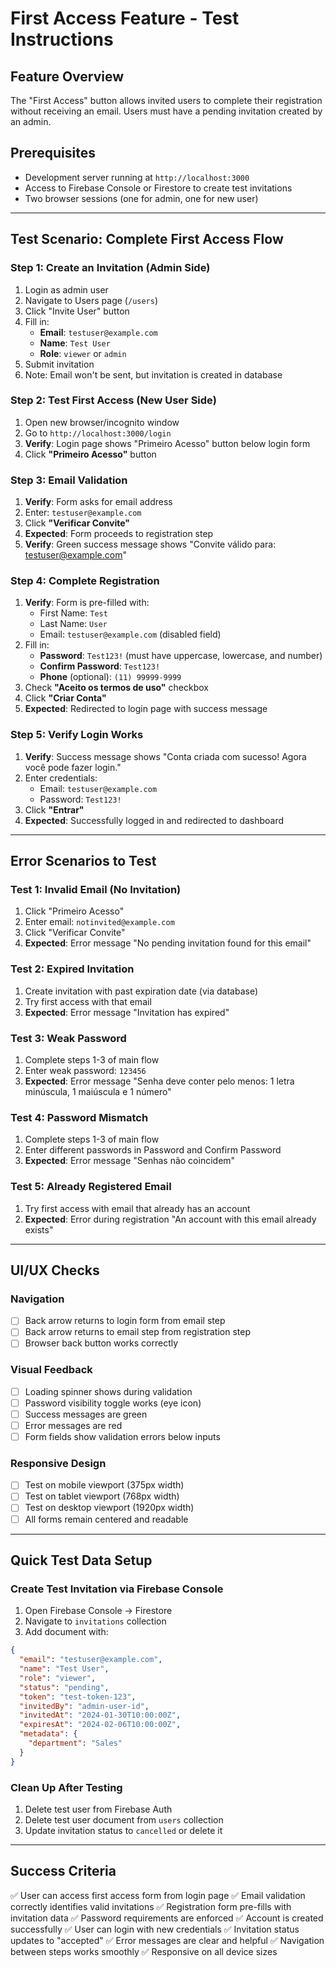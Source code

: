 # First Access Feature - Test Instructions

## Feature Overview
The "First Access" button allows invited users to complete their registration without receiving an email. Users must have a pending invitation created by an admin.

## Prerequisites
- Development server running at `http://localhost:3000`
- Access to Firebase Console or Firestore to create test invitations
- Two browser sessions (one for admin, one for new user)

---

## Test Scenario: Complete First Access Flow

### Step 1: Create an Invitation (Admin Side)
1. Login as admin user
2. Navigate to Users page (`/users`)
3. Click "Invite User" button
4. Fill in:
   - **Email**: `testuser@example.com`
   - **Name**: `Test User`
   - **Role**: `viewer` or `admin`
5. Submit invitation
6. Note: Email won't be sent, but invitation is created in database

### Step 2: Test First Access (New User Side)
1. Open new browser/incognito window
2. Go to `http://localhost:3000/login`
3. **Verify**: Login page shows "Primeiro Acesso" button below login form
4. Click **"Primeiro Acesso"** button

### Step 3: Email Validation
1. **Verify**: Form asks for email address
2. Enter: `testuser@example.com`
3. Click **"Verificar Convite"**
4. **Expected**: Form proceeds to registration step
5. **Verify**: Green success message shows "Convite válido para: testuser@example.com"

### Step 4: Complete Registration
1. **Verify**: Form is pre-filled with:
   - First Name: `Test`
   - Last Name: `User`
   - Email: `testuser@example.com` (disabled field)
2. Fill in:
   - **Password**: `Test123!` (must have uppercase, lowercase, and number)
   - **Confirm Password**: `Test123!`
   - **Phone** (optional): `(11) 99999-9999`
3. Check **"Aceito os termos de uso"** checkbox
4. Click **"Criar Conta"**
5. **Expected**: Redirected to login page with success message

### Step 5: Verify Login Works
1. **Verify**: Success message shows "Conta criada com sucesso! Agora você pode fazer login."
2. Enter credentials:
   - Email: `testuser@example.com`
   - Password: `Test123!`
3. Click **"Entrar"**
4. **Expected**: Successfully logged in and redirected to dashboard

---

## Error Scenarios to Test

### Test 1: Invalid Email (No Invitation)
1. Click "Primeiro Acesso"
2. Enter email: `notinvited@example.com`
3. Click "Verificar Convite"
4. **Expected**: Error message "No pending invitation found for this email"

### Test 2: Expired Invitation
1. Create invitation with past expiration date (via database)
2. Try first access with that email
3. **Expected**: Error message "Invitation has expired"

### Test 3: Weak Password
1. Complete steps 1-3 of main flow
2. Enter weak password: `123456`
3. **Expected**: Error message "Senha deve conter pelo menos: 1 letra minúscula, 1 maiúscula e 1 número"

### Test 4: Password Mismatch
1. Complete steps 1-3 of main flow
2. Enter different passwords in Password and Confirm Password
3. **Expected**: Error message "Senhas não coincidem"

### Test 5: Already Registered Email
1. Try first access with email that already has an account
2. **Expected**: Error during registration "An account with this email already exists"

---

## UI/UX Checks

### Navigation
- [ ] Back arrow returns to login form from email step
- [ ] Back arrow returns to email step from registration step
- [ ] Browser back button works correctly

### Visual Feedback
- [ ] Loading spinner shows during validation
- [ ] Password visibility toggle works (eye icon)
- [ ] Success messages are green
- [ ] Error messages are red
- [ ] Form fields show validation errors below inputs

### Responsive Design
- [ ] Test on mobile viewport (375px width)
- [ ] Test on tablet viewport (768px width)
- [ ] Test on desktop viewport (1920px width)
- [ ] All forms remain centered and readable

---

## Quick Test Data Setup

### Create Test Invitation via Firebase Console
1. Open Firebase Console → Firestore
2. Navigate to `invitations` collection
3. Add document with:
```json
{
  "email": "testuser@example.com",
  "name": "Test User",
  "role": "viewer",
  "status": "pending",
  "token": "test-token-123",
  "invitedBy": "admin-user-id",
  "invitedAt": "2024-01-30T10:00:00Z",
  "expiresAt": "2024-02-06T10:00:00Z",
  "metadata": {
    "department": "Sales"
  }
}
```

### Clean Up After Testing
1. Delete test user from Firebase Auth
2. Delete test user document from `users` collection
3. Update invitation status to `cancelled` or delete it

---

## Success Criteria
✅ User can access first access form from login page
✅ Email validation correctly identifies valid invitations
✅ Registration form pre-fills with invitation data
✅ Password requirements are enforced
✅ Account is created successfully
✅ User can login with new credentials
✅ Invitation status updates to "accepted"
✅ Error messages are clear and helpful
✅ Navigation between steps works smoothly
✅ Responsive on all device sizes